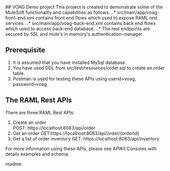 <snippet>
<content>
## VOAG Demo project
This project is created to demonstrate some of the MuleSoft functionality and capabilities as follows.
..* src/main/app/voag-front-end.xml contains front end flows which used to expose RAML rest services.
..* src/main/app/voag-back-end.xml contains back end flows which used to access back-end database.
..* The rest endpoints are secured by SSL and mule's in memory's authentication-manager  
   
 
## Prerequisite
1. It is assumed that you have installed MySql database.
2. You have used DDL from src/test/resources/order.sql to create an order table. 
3. Postman is used for testing these APIs using 
   userid=voag,
   password=voag
  

## The RAML Rest APIs  
There are three RAML Rest APIs:

1. Create an order   
   POST: https://localhost:8083/api/order
2. Get an order
   GET:https://localhost:8083/api/order/{orderId}
3. Get a list of order inventory
   GET: https://localhost:8083/api/inventory

For more information using these APIs, please see APIKit Consoles with details examples and schema.            

</content>
<tabTrigger>readme</tabTrigger>
</snippet> 